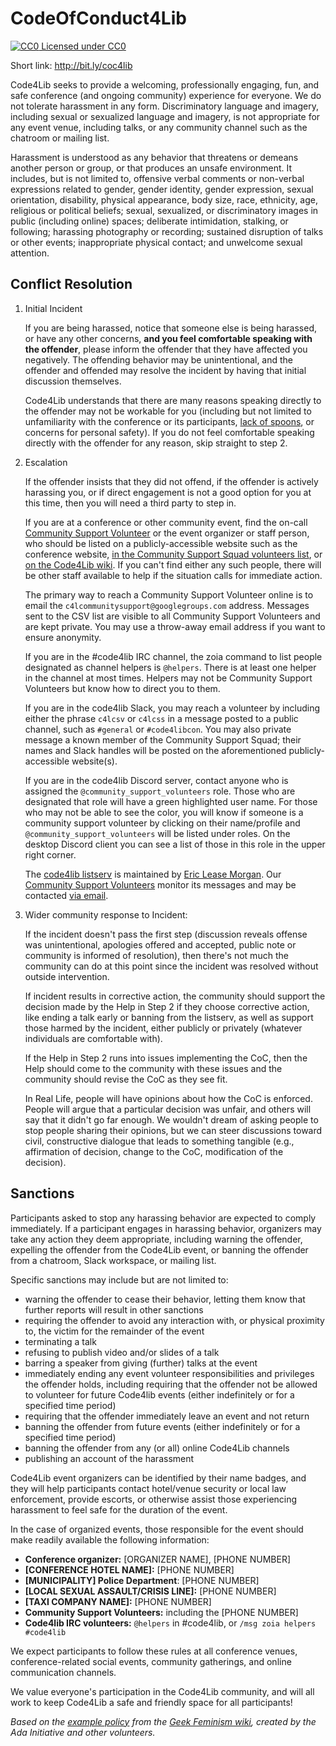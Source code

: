CodeOfConduct4Lib
=================

[![CC0](http://i.creativecommons.org/p/zero/1.0/80x15.png) Licensed under CC0](http://creativecommons.org/publicdomain/zero/1.0/)

Short link: <http://bit.ly/coc4lib>

Code4Lib seeks to provide a welcoming, professionally engaging, fun, and
safe conference (and ongoing community) experience for everyone. We do not
tolerate harassment in any form. Discriminatory language and imagery,
including sexual or sexualized language and imagery, is not appropriate
for any event venue, including talks, or any community channel such as the
chatroom or mailing list.

Harassment is understood as any behavior that threatens or demeans another
person or group, or that produces an unsafe environment.  It includes, but is not limited to,
offensive verbal comments or non-verbal expressions related to gender, gender
identity, gender expression, sexual orientation, disability, physical
appearance, body size, race, ethnicity, age, religious or political beliefs; sexual,
sexualized, or discriminatory images in public (including online) spaces;
deliberate intimidation, stalking, or following; harassing photography or
recording; sustained disruption of talks or other events; inappropriate physical
contact; and unwelcome sexual attention.

## Conflict Resolution

1. Initial Incident

    If you are being harassed, notice that someone else is being harassed,
    or have any other concerns, __and you feel comfortable speaking with
    the offender__, please inform the offender that they have affected you
    negatively. The offending behavior may be unintentional, and the
    offender and offended may resolve the incident by having that initial
    discussion themselves.

    Code4Lib understands that there are many reasons speaking directly to
    the offender may not be workable for you (including but not limited to
    unfamiliarity with the conference or its participants, [lack of spoons](https://web.archive.org/web/20191117210039/https://butyoudontlooksick.com/articles/written-by-christine/the-spoon-theory/),
    or concerns for personal safety). If you do not feel comfortable
    speaking directly with the offender for any reason, skip straight to
    step 2.

2. Escalation

    If the offender insists that they did not offend, if the offender is
    actively harassing you, or if direct engagement is not a good option
    for you at this time, then you will need a third party to step in.

    If you are at a conference or other community event,
    find the on-call [Community Support Volunteer](csvcharge.md) or the event organizer or
    staff person, who should be listed on a publicly-accessible website such as the
    conference website, [in the Community Support Squad volunteers list](css_volunteers.md),
    or [on the Code4Lib wiki](http://wiki.code4lib.org/index.php/Main_Page).
    If you can't find either any such people, there will be other staff
    available to help if the situation calls for immediate action.

    The primary way to reach a Community Support Volunteer online is to email
    the `c4lcommunitysupport@googlegroups.com` address. Messages sent to the CSV list are
    visible to all Community Support Volunteers and are kept private. You may
    use a throw-away email address if you want to ensure anonymity.

    If you are in the #code4lib IRC channel, the zoia command to list people
    designated as channel helpers is `@helpers`. There is at least one helper
    in the channel at most times. Helpers may not be Community Support
    Volunteers but know how to direct you to them.

    If you are in the code4lib Slack, you may reach a volunteer by including
    either the phrase `c4lcsv` or `c4lcss` in a message posted to a public
    channel, such as `#general` or `#code4libcon`. You may also private message
    a known member of the Community Support Squad; their names and Slack handles
    will be posted on the aforementioned publicly-accessible website(s).

    If you are in the code4lib Discord server, contact anyone who is assigned
    the `@community_support_volunteers` role. Those who are designated that role
    will have a green highlighted user name. For those who may not be able to see
    the color, you will know if someone is a community support volunteer by
    clicking on their name/profile and `@community_support_volunteers` will be
    listed under roles. On the desktop Discord client you can see a list of
    those in this role in the upper right corner.

    The [code4lib listserv](https://lists.clir.org/cgi-bin/wa?A0=CODE4LIB) is
    maintained by [Eric Lease Morgan](http://www3.nd.edu/~emorgan/). Our
    [Community Support Volunteers](css_volunteers.md) monitor its messages and
    may be contacted [via email](mailto:c4lcommunitysupport@googlegroups.com).

3. Wider community response to Incident:

    If the incident doesn't pass the first step (discussion reveals offense
    was unintentional, apologies offered and accepted, public note or
    community is informed of resolution), then there's not much the community
    can do at this point since the incident was resolved without outside
    intervention.

    If incident results in corrective action, the community should support
    the decision made by the Help in Step 2 if they choose corrective action,
    like ending a talk early or banning from the listserv, as well as
    support those harmed by the incident, either publicly or privately
    (whatever individuals are comfortable with).

    If the Help in Step 2 runs into issues implementing the CoC, then the
    Help should come to the community with these issues and the community
    should revise the CoC as they see fit.

    In Real Life, people will have opinions about how the CoC is enforced.
    People will argue that a particular decision was unfair, and others will
    say that it didn't go far enough. We wouldn't dream of asking people to
    stop people sharing their opinions, but we can steer discussions toward
    civil, constructive dialogue that leads to something tangible (e.g.,
    affirmation of decision, change to the CoC, modification of the decision).

## Sanctions

Participants asked to stop any harassing behavior are expected to comply
immediately. If a participant engages in harassing behavior, organizers may
take any action they deem appropriate, including warning the offender,
expelling the offender from the Code4Lib event, or banning the offender from
a chatroom, Slack workspace, or mailing list.

Specific sanctions may include but are not limited to:

* warning the offender to cease their behavior, letting them know that
further reports will result in other sanctions
* requiring the offender to avoid any interaction with, or physical
proximity to, the victim for the remainder of the event
* terminating a talk
* refusing to publish video and/or slides of a talk
* barring a speaker from giving (further) talks at the event
* immediately ending any event volunteer responsibilities and privileges the
offender holds, including requiring that the offender not be allowed to
volunteer for future Code4lib events (either indefinitely or for a specified time period)
* requiring that the offender immediately leave an event and not return
* banning the offender from future events (either indefinitely or for a
specified time period)
* banning the offender from any (or all) online Code4Lib channels
* publishing an account of the harassment

Code4Lib event organizers can be identified by their name badges, and they will
help participants contact hotel/venue security or local law enforcement,
provide escorts, or otherwise assist those experiencing harassment to feel
safe for the duration of the event.

In the case of organized events, those responsible for the event should make readily available the following information:

* **Conference organizer:** [ORGANIZER NAME], [PHONE NUMBER]
* **[CONFERENCE HOTEL NAME]:** [PHONE NUMBER]
* **[MUNICIPALITY] Police Department**: [PHONE NUMBER]
* **[LOCAL SEXUAL ASSAULT/CRISIS LINE]:** [PHONE NUMBER]
* **[TAXI COMPANY NAME]:** [PHONE NUMBER]
* **Community Support Volunteers:** including the [PHONE NUMBER]
* **Code4lib IRC volunteers:** `@helpers` in #code4lib, or
`/msg zoia helpers #code4lib`

We expect participants to follow these rules at all conference venues,
conference-related social events, community gatherings, and online
communication channels.

We value everyone's participation in the Code4Lib community, and will all
work to keep Code4Lib a safe and friendly space for all participants!

*Based on the [example policy](http://geekfeminism.wikia.com/wiki/Conference_anti-harassment)
from the [Geek Feminism wiki](http://geekfeminism.wikia.com/), created by the
Ada Initiative and other volunteers.*
